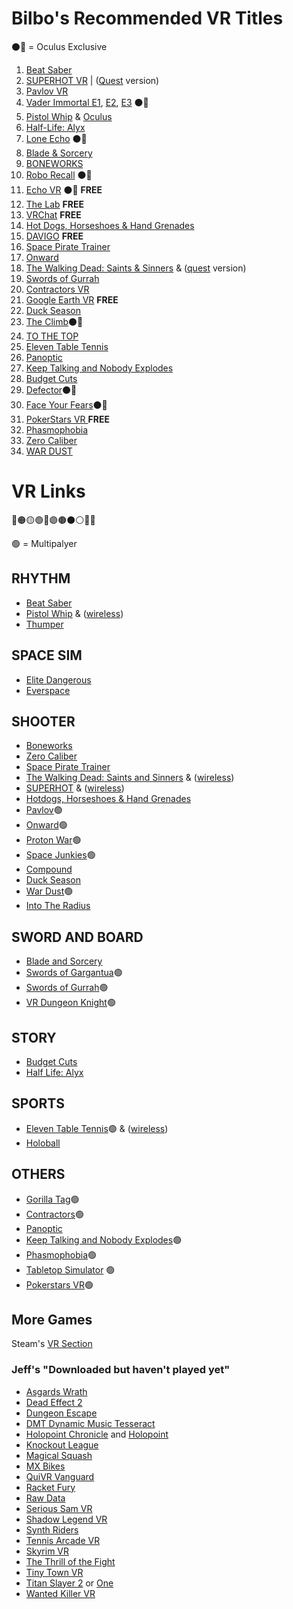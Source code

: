 # Bilbo's Recommended VR Titles

⚫🔘 = Oculus Exclusive

1.	[Beat Saber](https://store.steampowered.com/app/620980/Beat_Saber/)
2.	[SUPERHOT VR](https://store.steampowered.com/app/617830/SUPERHOT_VR/) \| ([Quest](https://www.oculus.com/experiences/quest/2104963472963790/) version)
3.	[Pavlov VR](https://store.steampowered.com/app/555160/Pavlov_VR/)
4.	[Vader Immortal E1](https://www.oculus.com/experiences/quest/2108775495884888), [E2](https://www.oculus.com/experiences/quest/2426206484098337/), [E3](https://www.oculus.com/experiences/quest/2223615721048141/) ⚫🔘
5.	[Pistol Whip](https://store.steampowered.com/app/1079800/Pistol_Whip/) & [Oculus](https://www.oculus.com/experiences/quest/2104963472963790/)
6.	[Half-Life: Alyx](https://store.steampowered.com/app/546560/HalfLife_Alyx/)
7.	[Lone Echo](https://www.oculus.com/experiences/rift/1368187813209608/?locale=en_US) ⚫🔘
8.	[Blade & Sorcery](https://store.steampowered.com/app/629730/Blade_and_Sorcery/)
9.	[BONEWORKS](https://store.steampowered.com/app/823500/BONEWORKS/)
10.	[Robo Recall](https://www.oculus.com/experiences/rift/1081190428622821) ⚫🔘
11.	[Echo VR](https://www.oculus.com/experiences/rift/1369078409873402) ⚫🔘 **FREE**
12.	[The Lab](https://store.steampowered.com/app/450390/The_Lab/) **FREE**
13.	[VRChat](https://store.steampowered.com/app/438100/VRChat/?snr=1_7_7_151_150_1) **FREE**
14.	[Hot Dogs, Horseshoes & Hand Grenades](https://store.steampowered.com/app/450540/)
15.	[DAVIGO](https://www.davigogame.com/) **FREE**
16.	[Space Pirate Trainer](https://store.steampowered.com/app/418650/Space_Pirate_Trainer/)
17.	[Onward](https://store.steampowered.com/app/496240/)
18. [The Walking Dead: Saints & Sinners](https://store.steampowered.com/app/1497590/Saints_and_Sinners/) & ([quest](https://www.oculus.com/experiences/quest/2897337400373711/?locale=en_US) version)
19. [Swords of Gurrah](https://store.steampowered.com/app/833090/Swords_of_Gurrah/)
20. [Contractors VR](https://store.steampowered.com/app/963930/Contractors/)
21.	[Google Earth VR](https://arvr.google.com/earth/) **FREE**
22.	[Duck Season](https://store.steampowered.com/app/503580/Duck_Season/)
23.	[The Climb](https://www.oculus.com/experiences/rift/866068943510454/)⚫🔘
24.	[TO THE TOP](https://store.steampowered.com/app/509250/TO_THE_TOP/)
25.	[Eleven Table Tennis](https://store.steampowered.com/app/488310/Eleven_Table_Tennis/?snr=1_7_15__13)
26.	[Panoptic](https://store.steampowered.com/app/541930/Panoptic/)
27.	[Keep Talking and Nobody Explodes](https://store.steampowered.com/app/341800/Keep_Talking_and_Nobody_Explodes/)
28.	[Budget Cuts](https://store.steampowered.com/app/400940/Budget_Cuts/)
29.	[Defector](https://www.oculus.com/experiences/rift/1524154440988718/?locale=en_US)⚫🔘
30.	[Face Your Fears](https://www.oculus.com/experiences/rift/1364532560285203/)⚫🔘
31.	[PokerStars VR ](https://store.steampowered.com/app/886250/PokerStars_VR/) **FREE**
32.	[Phasmophobia](https://store.steampowered.com/app/739630/Phasmophobia/)
33.	[Zero Caliber](https://store.steampowered.com/app/877200/Zero_Caliber_VR/)
34.	[WAR DUST](https://store.steampowered.com/app/957790/WAR_DUST__32_vs_32_Battles/)


# VR Links
🔴🟠🟡🟢🔵🟣🟤⚫⚪🔘🛑

🟢 = Multipalyer

## **RHYTHM**
- [Beat Saber](https://store.steampowered.com/app/620980/Beat_Saber/)
- [Pistol Whip](https://store.steampowered.com/app/1079800/Pistol_Whip/) & ([wireless](https://www.oculus.com/experiences/quest/2104963472963790/))
- [Thumper](https://store.steampowered.com/app/356400/Thumper/)

## **SPACE SIM**
- [Elite Dangerous](https://store.steampowered.com/app/359320/Elite_Dangerous/?snr=1_7_15__13)
- [Everspace](https://store.steampowered.com/app/396750/EVERSPACE/)

## **SHOOTER**
- [Boneworks](https://store.steampowered.com/app/823500/BONEWORKS/)
- [Zero Caliber](https://store.steampowered.com/app/877200/Zero_Caliber_VR/)
- [Space Pirate Trainer](https://store.steampowered.com/app/418650/Space_Pirate_Trainer/)
- [The Walking Dead: Saints and Sinners](https://store.steampowered.com/app/1497590/Saints_and_Sinners/) & ([wireless](https://www.oculus.com/experiences/quest/2897337400373711/?locale=en_US))
- [SUPERHOT](https://store.steampowered.com/app/617830/SUPERHOT_VR/) & ([wireless](https://www.oculus.com/experiences/quest/1921533091289407/))
- [Hotdogs, Horseshoes & Hand Grenades](https://store.steampowered.com/app/450540/)
- [Pavlov](https://store.steampowered.com/app/555160/Pavlov_VR/)🟢
- [Onward](https://store.steampowered.com/app/496240/)🟢
- [Proton War](https://store.steampowered.com/app/461410/Protonwar/)🟢
- [Space Junkies](https://store.steampowered.com/app/647590/Space_Junkies/)🟢
- [Compound](https://store.steampowered.com/app/615120/COMPOUND/)
- [Duck Season](https://store.steampowered.com/app/503580/Duck_Season/)
- [War Dust](https://store.steampowered.com/app/957790/WAR_DUST__32_vs_32_Battles/)🟢
- [Into The Radius](https://store.steampowered.com/app/1012790/Into_the_Radius_VR/) 

## **SWORD AND BOARD**
- [Blade and Sorcery](https://store.steampowered.com/app/629730/Blade_and_Sorcery/)
- [Swords of Gargantua](https://store.steampowered.com/app/895200/SWORDS_of_GARGANTUA/?snr=1_7_15__13)🟢
- [Swords of Gurrah](https://store.steampowered.com/app/833090/Swords_of_Gurrah/)🟢
- [VR Dungeon Knight](https://store.steampowered.com/app/566860/VR_Dungeon_Knight/?snr=1_7_15__13)🟢


## **STORY**
- [Budget Cuts](https://store.steampowered.com/app/400940/Budget_Cuts/)
- [Half Life: Alyx](https://store.steampowered.com/app/546560/HalfLife_Alyx/)


## **SPORTS**
- [Eleven Table Tennis](https://store.steampowered.com/app/488310/Eleven_Table_Tennis/?snr=1_7_15__13)🟢 & ([wireless](https://www.oculus.com/experiences/quest/1995434190525828))
- [Holoball](https://store.steampowered.com/app/457320/HoloBall/?snr=1_7_15__13)
 
## **OTHERS**
- [Gorilla Tag](https://store.steampowered.com/app/1533390/Gorilla_Tag/)🟢
- [Contractors](https://store.steampowered.com/app/963930/Contractors/)🟢
- [Panoptic](https://store.steampowered.com/app/541930/Panoptic/)
- [Keep Talking and Nobody Explodes](https://store.steampowered.com/app/341800/Keep_Talking_and_Nobody_Explodes/)🟢
- [Phasmophobia](https://store.steampowered.com/app/739630/Phasmophobia/)🟢
- [Tabletop Simulator](https://store.steampowered.com/app/286160/Tabletop_Simulator/) 🟢
- [Pokerstars VR](https://store.steampowered.com/app/886250/PokerStars_VR/)🟢

## **More Games**
Steam's [VR Section](https://store.steampowered.com/vr/)

### Jeff's "Downloaded but haven't played yet"
- [Asgards Wrath](https://www.oculus.com/asgards-wrath/)
- [Dead Effect 2](https://store.steampowered.com/app/394760/Dead_Effect_2/)
- [Dungeon Escape](https://store.steampowered.com/app/618920/Dungeon_Escape_VR/)
- [DMT Dynamic Music Tesseract](https://store.steampowered.com/app/648890/DMT_Dynamic_Music_Tesseract/)
- [Holopoint Chronicle](https://store.steampowered.com/app/718380/Holopoint_Chronicle/) and [Holopoint](https://store.steampowered.com/app/457960/Holopoint/)
- [Knockout League](https://store.steampowered.com/app/488920/Knockout_League__Arcade_VR_Boxing/)
- [Magical Squash](https://store.steampowered.com/app/488920/Knockout_League__Arcade_VR_Boxing/)
- [MX Bikes](https://store.steampowered.com/app/655500/MX_Bikes/?snr=1_7_15__13)
- [QuiVR Vanguard](https://store.steampowered.com/app/581460/QuiVr_Vanguard/?snr=1_7_15__13)
- [Racket Fury](https://store.steampowered.com/app/555050/Racket_Fury_Table_Tennis_VR/?snr=1_7_15__13)
- [Raw Data](https://store.steampowered.com/app/436320/Raw_Data/?snr=1_7_15__13)
- [Serious Sam VR](https://store.steampowered.com/bundle/2308/Serious_Sam_VR_Bundle/)
- [Shadow Legend VR](https://store.steampowered.com/app/987230/Shadow_Legend_VR/?snr=1_7_15__13)
- [Synth Riders](https://store.steampowered.com/app/885000/Synth_Riders/?snr=1_7_15__13)
- [Tennis Arcade VR](https://store.steampowered.com/app/751730/Tennis_Arcade_VR/?snr=1_7_15__13)
- [Skyrim VR](https://store.steampowered.com/app/611670/The_Elder_Scrolls_V_Skyrim_VR/?snr=1_7_15__13)
- [The Thrill of the Fight](https://store.steampowered.com/app/494150/The_Thrill_of_the_Fight__VR_Boxing/?snr=1_7_15__13)
- [Tiny Town VR](https://store.steampowered.com/app/653930/Tiny_Town_VR/?snr=1_7_15__13)
- [Titan Slayer 2](https://store.steampowered.com/app/906770/TITAN_SLAYER/) or [One](https://store.steampowered.com/app/528260/TITAN_SLAYER/)
- [Wanted Killer VR](https://store.steampowered.com/app/759540/Wanted_Killer_VR/?snr=1_7_15__13)
